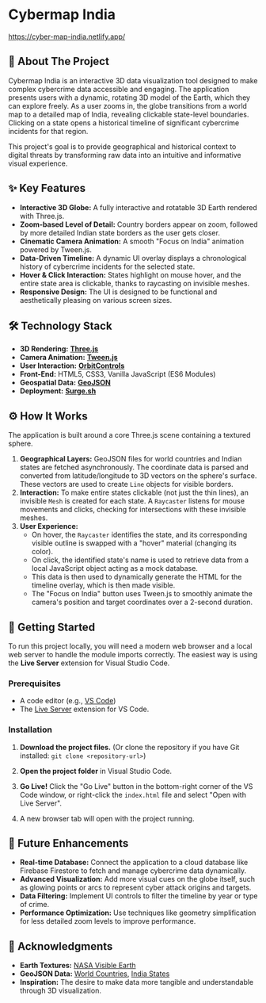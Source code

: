 # Cybermap India

https://cyber-map-india.netlify.app/

## 📖 About The Project

Cybermap India is an interactive 3D data visualization tool designed to make complex cybercrime data accessible and engaging. The application presents users with a dynamic, rotating 3D model of the Earth, which they can explore freely. As a user zooms in, the globe transitions from a world map to a detailed map of India, revealing clickable state-level boundaries. Clicking on a state opens a historical timeline of significant cybercrime incidents for that region.

This project's goal is to provide geographical and historical context to digital threats by transforming raw data into an intuitive and informative visual experience.

## ✨ Key Features

*   **Interactive 3D Globe:** A fully interactive and rotatable 3D Earth rendered with Three.js.
*   **Zoom-based Level of Detail:** Country borders appear on zoom, followed by more detailed Indian state borders as the user gets closer.
*   **Cinematic Camera Animation:** A smooth "Focus on India" animation powered by Tween.js.
*   **Data-Driven Timeline:** A dynamic UI overlay displays a chronological history of cybercrime incidents for the selected state.
*   **Hover & Click Interaction:** States highlight on mouse hover, and the entire state area is clickable, thanks to raycasting on invisible meshes.
*   **Responsive Design:** The UI is designed to be functional and aesthetically pleasing on various screen sizes.

## 🛠️ Technology Stack

*   **3D Rendering:** [**Three.js**](https://threejs.org/)
*   **Camera Animation:** [**Tween.js**](https://github.com/tweenjs/tween.js/)
*   **User Interaction:** [**OrbitControls**](https://threejs.org/docs/#examples/en/controls/OrbitControls)
*   **Front-End:** HTML5, CSS3, Vanilla JavaScript (ES6 Modules)
*   **Geospatial Data:** [**GeoJSON**](https://geojson.org/)
*   **Deployment:** [**Surge.sh**](https://surge.sh/)

## ⚙️ How It Works

The application is built around a core Three.js scene containing a textured sphere.

1.  **Geographical Layers:** GeoJSON files for world countries and Indian states are fetched asynchronously. The coordinate data is parsed and converted from latitude/longitude to 3D vectors on the sphere's surface. These vectors are used to create `Line` objects for visible borders.
2.  **Interaction:** To make entire states clickable (not just the thin lines), an invisible `Mesh` is created for each state. A `Raycaster` listens for mouse movements and clicks, checking for intersections with these invisible meshes.
3.  **User Experience:**
    *   On hover, the `Raycaster` identifies the state, and its corresponding visible outline is swapped with a "hover" material (changing its color).
    *   On click, the identified state's name is used to retrieve data from a local JavaScript object acting as a mock database.
    *   This data is then used to dynamically generate the HTML for the timeline overlay, which is then made visible.
    *   The "Focus on India" button uses Tween.js to smoothly animate the camera's position and target coordinates over a 2-second duration.

## 🚀 Getting Started

To run this project locally, you will need a modern web browser and a local web server to handle the module imports correctly. The easiest way is using the **Live Server** extension for Visual Studio Code.

### Prerequisites

*   A code editor (e.g., [VS Code](https://code.visualstudio.com/))
*   The [Live Server](https://marketplace.visualstudio.com/items?itemName=ritwickdey.LiveServer) extension for VS Code.

### Installation

1.  **Download the project files.**
    (Or clone the repository if you have Git installed: `git clone <repository-url>`)

2.  **Open the project folder** in Visual Studio Code.

3.  **Go Live!**
    Click the "Go Live" button in the bottom-right corner of the VS Code window, or right-click the `index.html` file and select "Open with Live Server".

    

4.  A new browser tab will open with the project running.

## 🔮 Future Enhancements

*   **Real-time Database:** Connect the application to a cloud database like Firebase Firestore to fetch and manage cybercrime data dynamically.
*   **Advanced Visualization:** Add more visual cues on the globe itself, such as glowing points or arcs to represent cyber attack origins and targets.
*   **Data Filtering:** Implement UI controls to filter the timeline by year or type of crime.
*   **Performance Optimization:** Use techniques like geometry simplification for less detailed zoom levels to improve performance.

## 🙏 Acknowledgments

*   **Earth Textures:** [NASA Visible Earth](https://visibleearth.nasa.gov/)
*   **GeoJSON Data:** [World Countries](https://github.com/johan/world.geo.json), [India States](https://github.com/geohacker/india)
*   **Inspiration:** The desire to make data more tangible and understandable through 3D visualization.
